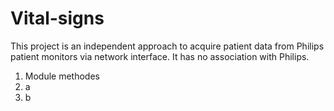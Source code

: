 # Vital-signs

This project is an independent approach to acquire patient data from Philips patient monitors via network interface. It has no association with Philips.

1. Module methodes
  1. a
  2. b
